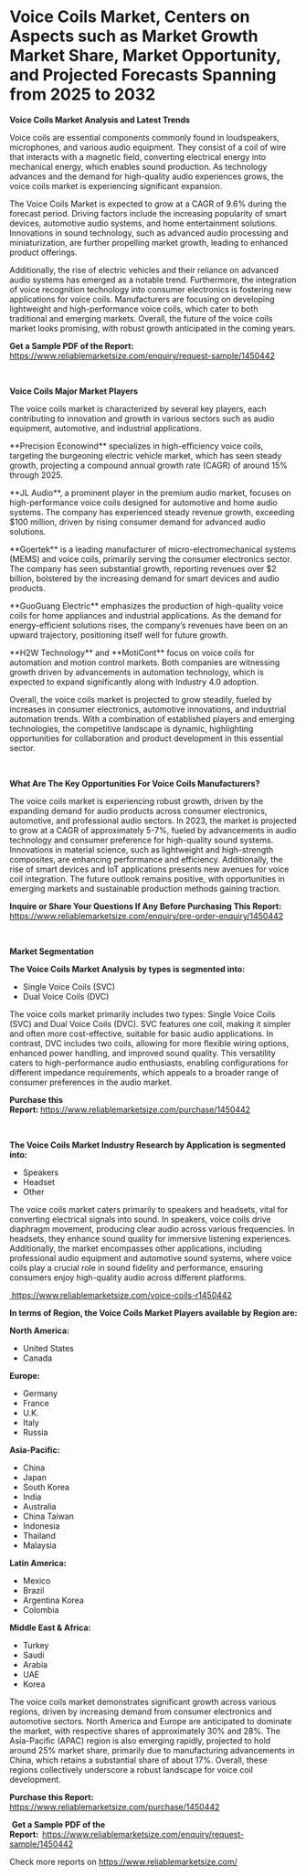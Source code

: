 <p><h1>Voice Coils Market, Centers on Aspects such as Market Growth Market Share, Market Opportunity, and Projected Forecasts Spanning from 2025 to 2032</h1></p><p><strong>Voice Coils Market Analysis and Latest Trends</strong></p>
<p><p>Voice coils are essential components commonly found in loudspeakers, microphones, and various audio equipment. They consist of a coil of wire that interacts with a magnetic field, converting electrical energy into mechanical energy, which enables sound production. As technology advances and the demand for high-quality audio experiences grows, the voice coils market is experiencing significant expansion.</p><p>The Voice Coils Market is expected to grow at a CAGR of 9.6% during the forecast period. Driving factors include the increasing popularity of smart devices, automotive audio systems, and home entertainment solutions. Innovations in sound technology, such as advanced audio processing and miniaturization, are further propelling market growth, leading to enhanced product offerings. </p><p>Additionally, the rise of electric vehicles and their reliance on advanced audio systems has emerged as a notable trend. Furthermore, the integration of voice recognition technology into consumer electronics is fostering new applications for voice coils. Manufacturers are focusing on developing lightweight and high-performance voice coils, which cater to both traditional and emerging markets. Overall, the future of the voice coils market looks promising, with robust growth anticipated in the coming years.</p></p>
<p><strong>Get a Sample PDF of the Report:&nbsp;</strong> <a href="https://www.reliablemarketsize.com/enquiry/request-sample/1450442?utm_campaign=2996&utm_medium=2&utm_source=Github&utm_content=ia&utm_term=06042025&utm_id=voice-coils">https://www.reliablemarketsize.com/enquiry/request-sample/1450442</a></p>
<p>&nbsp;</p>
<p><strong>Voice Coils Major Market Players</strong></p>
<p><p>The voice coils market is characterized by several key players, each contributing to innovation and growth in various sectors such as audio equipment, automotive, and industrial applications. </p><p>**Precision Econowind** specializes in high-efficiency voice coils, targeting the burgeoning electric vehicle market, which has seen steady growth, projecting a compound annual growth rate (CAGR) of around 15% through 2025. </p><p>**JL Audio**, a prominent player in the premium audio market, focuses on high-performance voice coils designed for automotive and home audio systems. The company has experienced steady revenue growth, exceeding $100 million, driven by rising consumer demand for advanced audio solutions.</p><p>**Goertek** is a leading manufacturer of micro-electromechanical systems (MEMS) and voice coils, primarily serving the consumer electronics sector. The company has seen substantial growth, reporting revenues over $2 billion, bolstered by the increasing demand for smart devices and audio products.</p><p>**GuoGuang Electric** emphasizes the production of high-quality voice coils for home appliances and industrial applications. As the demand for energy-efficient solutions rises, the company’s revenues have been on an upward trajectory, positioning itself well for future growth.</p><p>**H2W Technology** and **MotiCont** focus on voice coils for automation and motion control markets. Both companies are witnessing growth driven by advancements in automation technology, which is expected to expand significantly along with Industry 4.0 adoption.</p><p>Overall, the voice coils market is projected to grow steadily, fueled by increases in consumer electronics, automotive innovations, and industrial automation trends. With a combination of established players and emerging technologies, the competitive landscape is dynamic, highlighting opportunities for collaboration and product development in this essential sector.</p></p>
<p>&nbsp;</p>
<p><strong>What Are The Key Opportunities For Voice Coils Manufacturers?</strong></p>
<p><p>The voice coils market is experiencing robust growth, driven by the expanding demand for audio products across consumer electronics, automotive, and professional audio sectors. In 2023, the market is projected to grow at a CAGR of approximately 5-7%, fueled by advancements in audio technology and consumer preference for high-quality sound systems. Innovations in material science, such as lightweight and high-strength composites, are enhancing performance and efficiency. Additionally, the rise of smart devices and IoT applications presents new avenues for voice coil integration. The future outlook remains positive, with opportunities in emerging markets and sustainable production methods gaining traction.</p></p>
<p><strong>Inquire or Share Your Questions If Any Before Purchasing This Report:</strong> <a href="https://www.reliablemarketsize.com/enquiry/pre-order-enquiry/1450442?utm_campaign=2996&utm_medium=2&utm_source=Github&utm_content=ia&utm_term=06042025&utm_id=voice-coils">https://www.reliablemarketsize.com/enquiry/pre-order-enquiry/1450442</a></p>
<p>&nbsp;</p>
<p><strong>Market Segmentation</strong></p>
<p><strong>The Voice Coils Market Analysis by types is segmented into:</strong></p>
<p><ul><li>Single Voice Coils (SVC)</li><li>Dual Voice Coils (DVC)</li></ul></p>
<p><p>The voice coils market primarily includes two types: Single Voice Coils (SVC) and Dual Voice Coils (DVC). SVC features one coil, making it simpler and often more cost-effective, suitable for basic audio applications. In contrast, DVC includes two coils, allowing for more flexible wiring options, enhanced power handling, and improved sound quality. This versatility caters to high-performance audio enthusiasts, enabling configurations for different impedance requirements, which appeals to a broader range of consumer preferences in the audio market.</p></p>
<p><strong>Purchase this Report:&nbsp;</strong><a href="https://www.reliablemarketsize.com/purchase/1450442?utm_campaign=2996&utm_medium=2&utm_source=Github&utm_content=ia&utm_term=06042025&utm_id=voice-coils">https://www.reliablemarketsize.com/purchase/1450442</a></p>
<p>&nbsp;</p>
<p><strong>The Voice Coils Market Industry Research by Application is segmented into:</strong></p>
<p><ul><li>Speakers</li><li>Headset</li><li>Other</li></ul></p>
<p><p>The voice coils market caters primarily to speakers and headsets, vital for converting electrical signals into sound. In speakers, voice coils drive diaphragm movement, producing clear audio across various frequencies. In headsets, they enhance sound quality for immersive listening experiences. Additionally, the market encompasses other applications, including professional audio equipment and automotive sound systems, where voice coils play a crucial role in sound fidelity and performance, ensuring consumers enjoy high-quality audio across different platforms.</p></p>
<p><a href="https://www.reliablemarketsize.com/voice-coils-r1450442?utm_campaign=2996&utm_medium=2&utm_source=Github&utm_content=ia&utm_term=06042025&utm_id=voice-coils">&nbsp;https://www.reliablemarketsize.com/voice-coils-r1450442</a></p>
<p><strong>In terms of Region, the Voice Coils Market Players available by Region are:</strong></p>
<p>
    <p> <strong> North America: </strong>
        <ul>
            <li>United States</li>
            <li>Canada</li>
        </ul>
        </p> 
    <p> <strong> Europe: </strong>
        <ul>
            <li>Germany</li>
            <li>France</li>
            <li>U.K.</li>
            <li>Italy</li>
            <li>Russia</li>
        </ul>
        </p> 
    <p> <strong> Asia-Pacific: </strong>
        <ul>
            <li>China</li>
            <li>Japan</li>
            <li>South Korea</li>
            <li>India</li>
            <li>Australia</li>
            <li>China Taiwan</li>
            <li>Indonesia</li>
            <li>Thailand</li>
            <li>Malaysia</li>
        </ul>
        </p> 
    <p> <strong> Latin America: </strong>
        <ul>
            <li>Mexico</li>
            <li>Brazil</li>
            <li>Argentina Korea</li>
            <li>Colombia</li>
        </ul>
        </p> 
    <p> <strong> Middle East & Africa: </strong>
        <ul>
            <li>Turkey</li>
            <li>Saudi</li>
            <li>Arabia</li>
            <li>UAE</li>
            <li>Korea</li>
        </ul>
    </p>
    </p>
<p><p>The voice coils market demonstrates significant growth across various regions, driven by increasing demand from consumer electronics and automotive sectors. North America and Europe are anticipated to dominate the market, with respective shares of approximately 30% and 28%. The Asia-Pacific (APAC) region is also emerging rapidly, projected to hold around 25% market share, primarily due to manufacturing advancements in China, which retains a substantial share of about 17%. Overall, these regions collectively underscore a robust landscape for voice coil development.</p></p>
<p><strong>Purchase this Report: </strong><a href="https://www.reliablemarketsize.com/purchase/1450442?utm_campaign=2996&utm_medium=2&utm_source=Github&utm_content=ia&utm_term=06042025&utm_id=voice-coils">https://www.reliablemarketsize.com/purchase/1450442</a></p>
<p>&nbsp;<strong>Get a Sample PDF of the Report:&nbsp;&nbsp;</strong><a href="https://www.reliablemarketsize.com/enquiry/request-sample/1450442?utm_campaign=2996&utm_medium=2&utm_source=Github&utm_content=ia&utm_term=06042025&utm_id=voice-coils">https://www.reliablemarketsize.com/enquiry/request-sample/1450442</a></p>
<p><strong></strong></p>
<p>Check more reports on <a href="https://www.reliablemarketsize.com/?utm_campaign=2996&utm_medium=2&utm_source=Github&utm_content=ia&utm_term=06042025&utm_id=voice-coils">https://www.reliablemarketsize.com/</a></p>